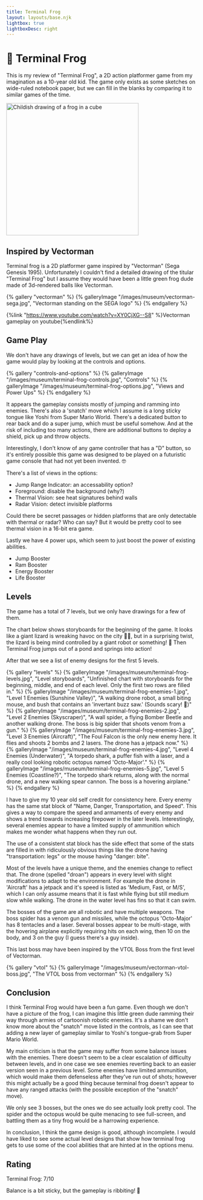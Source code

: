 ```yaml
---
title: Terminal Frog
layout: layouts/base.njk
lightbox: true
lightboxDesc: right
---
```


# 🐸 Terminal Frog

This is my review of "Terminal Frog", a 2D action platformer game from my imagination as a 10-year old kid. The game only exists as some sketches on wide-ruled notebook paper, but we can fill in the blanks by comparing it to similar games of the time.

<img src="/images/museum/terminal-frog-cube.jpg" alt="Childish drawing of a frog in a cube" width=350px/>

## Inspired by Vectorman

Terminal frog is a 2D platformer game inspired by "Vectorman" (Sega Genesis 1995). Unfortunately I couldn't find a detailed drawing of the titular "Terminal Frog" but I assume they would have been a little green frog dude made of 3d-rendered balls like Vectorman.

{% gallery "vectorman" %}
{% galleryImage "/images/museum/vectorman-sega.jpg", "Vectorman standing on the SEGA logo" %}
{% endgallery %}

{%link "https://www.youtube.com/watch?v=XY0CjXG--S8" %}Vectorman gameplay on youtube{%endlink%}

## Game Play

We don't have any drawings of levels, but we can get an idea of how the game would play by looking at the controls and options.

{% gallery "controls-and-options" %}
{% galleryImage "/images/museum/terminal-frog-controls.jpg", "Controls" %}
{% galleryImage "/images/museum/terminal-frog-options.jpg", "Views and Power Ups" %}
{% endgallery %}

It appears the gameplay consists mostly of jumping and ramming into enemies. There's also a 'snatch' move which I assume is a long sticky tongue like Yoshi from Super Mario World. There's a dedicated button to rear back and do a super jump, which must be useful somehow. And at the risk of including too many actions, there are additional buttons to deploy a shield, pick up and throw objects.

Interestingly, I don't know of any game controller that has a "D" button, so it's entirely possible this game was designed to be played on a futuristic game console that had not yet been invented. 🤓

There's a list of views in the options:

- Jump Range Indicator: an accessability option?
- Foreground: disable the background (why?)
- Thermal Vision: see heat signatures behind walls
- Radar Vision: detect invisible platforms

Could there be secret passages or hidden platforms that are only detectable with thermal or radar? Who can say? But it would be pretty cool to see thermal vision in a 16-bit era game.

Lastly we have 4 power ups, which seem to just boost the power of existing abilities.

- Jump Booster
- Ram Booster
- Energy Booster
- Life Booster

## Levels

The game has a total of 7 levels, but we only have drawings for a few of them.

The chart below shows storyboards for the beginning of the game. It looks like a giant lizard is wreaking havoc on the city 🏫🦖, but in a surprising twist, the lizard is being mind controlled by a giant robot or something! 🤖 Then Terminal Frog jumps out of a pond and springs into action!

After that we see a list of enemy designs for the first 5 levels.

{% gallery "levels" %}
{% galleryImage "/images/museum/terminal-frog-levels.jpg", "Level storyboards", "Unfinished chart with storyboards for the beginning, middle, and end of each level. Only the first two rows are filled in." %}
{% galleryImage "/images/museum/terminal-frog-enemies-1.jpg", "Level 1 Enemies (Sunshine Valley)", "A walking drone robot, a small biting mouse, and bush that contains an 'invertant buzz saw.' (Sounds scary! 😬)" %}
{% galleryImage "/images/museum/terminal-frog-enemies-2.jpg", "Level 2 Enemies (Skyscraper)", "A wall spider, a flying Bomber Beetle and another walking drone. The boss is big spider that shoots venom from a gun." %}
{% galleryImage "/images/museum/terminal-frog-enemies-3.jpg", "Level 3 Enemies (Aircraft)", "The Foul Falcon is the only new enemy here. It flies and shoots 2 bombs and 2 lasers. The drone has a jetpack now." %}
{% galleryImage "/images/museum/terminal-frog-enemies-4.jpg", "Level 4 Enemies (Underwater)", "A torpedo shark, a puffer fish with a laser, and a really cool looking robotic octopus named 'Octo-Major'." %}
{% galleryImage "/images/museum/terminal-frog-enemies-5.jpg", "Level 5 Enemies (Coastline?)", "The torpedo shark returns, along with the normal drone, and a new walking spear cannon. The boss is a hovering airplane." %}
{% endgallery %}

I have to give my 10 year old self credit for consistency here. Every enemy has the same stat block of "Name, Danger, Transportation, and Speed". This gives a way to compare the speed and armaments of every enemy and shows a trend towards increasing firepower in the later levels. Interestingly, several enemies appear to have a limited supply of ammunition which makes me wonder what happens when they run out.

The use of a consistent stat block has the side effect that some of the stats are filled in with ridiculously obvious things like the drone having "transportation: legs" or the mouse having "danger: bite".

Most of the levels have a unique theme, and the enemies change to reflect that. The drone (spelled "droan") appears in every level with slight modifications to adapt to the environment. For example the drone in 'Aircraft' has a jetpack and it's speed is listed as 'Medium, Fast, or M/S', which I can only assume means that it is fast while flying but still medium slow while walking. The drone in the water level has fins so that it can swim.

The bosses of the game are all robotic and have multiple weapons. The boss spider has a venom gun and missiles, while the octopus 'Octo-Major' has 8 tentacles and a laser. Several bosses appear to be multi-stage, with the hovering airplane explicitly requiring hits on each wing, then 10 on the body, and 3 on the guy (I guess there's a guy inside).

This last boss may have been inspired by the VTOL Boss from the first level of Vectorman.

{% gallery "vtol" %}
{% galleryImage "/images/museum/vectorman-vtol-boss.jpg", "The VTOL boss from vectorman" %}
{% endgallery %}

## Conclusion

I think Terminal Frog would have been a fun game. Even though we don't have a picture of the frog, I can imagine this little green dude ramming their way through armies of cartoonish robotic enemies. It's a shame we don't know more about the "snatch" move listed in the controls, as I can see that adding a new layer of gameplay similar to Yoshi's tongue-grab from Super Mario World.

My main criticism is that the game may suffer from some balance issues with the enemies. There doesn't seem to be a clear escalation of difficulty between levels, and in one case we see enemies reverting back to an easier version seen in a previous level. Some enemies have limited ammunition, which would make them defenseless after they've run out of shots; however this might actually be a good thing because terminal frog doesn't appear to have any ranged attacks (with the possible exception of the "snatch" move).

We only see 3 bosses, but the ones we do see actually look pretty cool. The spider and the octopus would be quite menacing to see full-screen, and battling them as a tiny frog would be a harrowing experience.

In conclusion, I think the game design is good, although incomplete. I would have liked to see some actual level designs that show how terminal frog gets to use some of the cool abilities that are hinted at in the options menu.

## Rating

Terminal Frog: 7/10

Balance is a bit sticky, but the gameplay is ribbiting! 🐸
